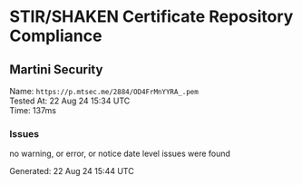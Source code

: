 # STIR/SHAKEN Certificate Repository Compliance

## Martini Security

Name: `https://p.mtsec.me/2884/OD4FrMnYYRA_.pem`\
Tested At: 22 Aug 24 15:34 UTC\
Time: 137ms

### Issues

no warning, or error, or notice date level issues were found

Generated: 22 Aug 24 15:44 UTC